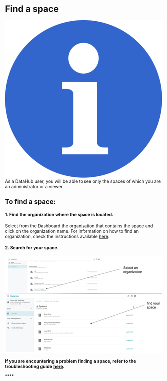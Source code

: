 # Find a space

![](../.gitbook/assets/info_simple.svg.png)As a DataHub user, you will be able to see only the spaces of which you are an administrator or a viewer.

## To find a space:

#### 1. Find the organization where the space is located.

Select from the Dashboard the organization that contains the space and click on the organization name. For information on how to find an organization, check the instructions available [here](find-an-organization.md).

#### 2. Search for your space.

![](../.gitbook/assets/screen-shot-2019-09-25-at-3.22.16-pm-2.png)



**If you are encountering a problem finding a space, refer to the troubleshooting guide** [**here**](../troubleshooting/authorization-issues/cannot-see-a-space.md)**.**

\*\*\*\*

